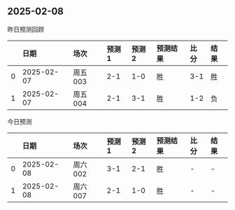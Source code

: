 

 ## 2025-02-08

昨日预测回顾

|    | 日期       | 场次    | 预测1   | 预测2   | 预测结果   | 比分   | 结果   |
|---:|:-----------|:--------|:--------|:--------|:-----------|:-------|:-------|
|  0 | 2025-02-07 | 周五003 | 2-1     | 1-0     | 胜         | 3-1    | 胜     |
|  1 | 2025-02-07 | 周五004 | 2-1     | 3-1     | 胜         | 1-2    | 负     |

今日预测

|    | 日期       | 场次    | 预测1   | 预测2   | 预测结果   | 比分   | 结果   |
|---:|:-----------|:--------|:--------|:--------|:-----------|:-------|:-------|
|  0 | 2025-02-08 | 周六002 | 3-1     | 2-1     | 胜         | -      | -      |
|  1 | 2025-02-08 | 周六007 | 2-1     | 1-0     | 胜         | -      | -      |